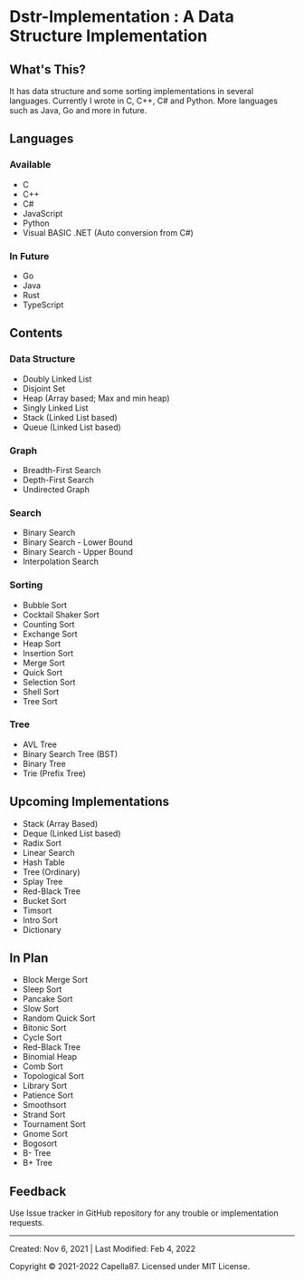 # Dstr-Implementation : A Data Structure Implementation

## What's This?
It has data structure and some sorting implementations in several languages. Currently I wrote in C, C++, C# and Python. More languages such as Java, Go and more in future.

## Languages

### Available
* C
* C++
* C#
* JavaScript
* Python
* Visual BASIC .NET (Auto conversion from C#)

### In Future
* Go
* Java
* Rust
* TypeScript

## Contents

### Data Structure
* Doubly Linked List
* Disjoint Set
* Heap (Array based; Max and min heap)
* Singly Linked List
* Stack (Linked List based)
* Queue (Linked List based)

### Graph
* Breadth-First Search
* Depth-First Search
* Undirected Graph

### Search
* Binary Search
* Binary Search - Lower Bound
* Binary Search - Upper Bound
* Interpolation Search

### Sorting
* Bubble Sort
* Cocktail Shaker Sort
* Counting Sort
* Exchange Sort
* Heap Sort
* Insertion Sort
* Merge Sort
* Quick Sort
* Selection Sort
* Shell Sort
* Tree Sort

### Tree
* AVL Tree
* Binary Search Tree (BST)
* Binary Tree
* Trie (Prefix Tree)


## Upcoming Implementations
* Stack (Array Based)
* Deque (Linked List based)
* Radix Sort
* Linear Search
* Hash Table
* Tree (Ordinary)
* Splay Tree
* Red-Black Tree
* Bucket Sort
* Timsort
* Intro Sort
* Dictionary

## In Plan
* Block Merge Sort
* Sleep Sort
* Pancake Sort
* Slow Sort
* Random Quick Sort
* Bitonic Sort
* Cycle Sort
* Red-Black Tree
* Binomial Heap
* Comb Sort
* Topological Sort
* Library Sort
* Patience Sort
* Smoothsort
* Strand Sort
* Tournament Sort
* Gnome Sort
* Bogosort
* B- Tree
* B+ Tree


## Feedback
Use Issue tracker in GitHub repository for any trouble or implementation requests.

---

Created: Nov 6, 2021 | Last Modified: Feb 4, 2022

Copyright © 2021-2022 Capella87. Licensed under MIT License.
